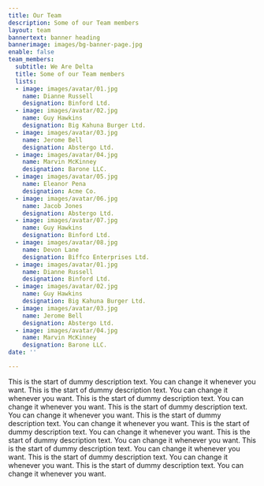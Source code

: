```yaml
---
title: Our Team
description: Some of our Team members
layout: team
bannertext: banner heading
bannerimage: images/bg-banner-page.jpg
enable: false
team_members:
  subtitle: We Are Delta
  title: Some of our Team members
  lists:
  - image: images/avatar/01.jpg
    name: Dianne Russell
    designation: Binford Ltd.
  - image: images/avatar/02.jpg
    name: Guy Hawkins
    designation: Big Kahuna Burger Ltd.
  - image: images/avatar/03.jpg
    name: Jerome Bell
    designation: Abstergo Ltd.
  - image: images/avatar/04.jpg
    name: Marvin McKinney
    designation: Barone LLC.
  - image: images/avatar/05.jpg
    name: Eleanor Pena
    designation: Acme Co.
  - image: images/avatar/06.jpg
    name: Jacob Jones
    designation: Abstergo Ltd.
  - image: images/avatar/07.jpg
    name: Guy Hawkins
    designation: Binford Ltd.
  - image: images/avatar/08.jpg
    name: Devon Lane
    designation: Biffco Enterprises Ltd.
  - image: images/avatar/01.jpg
    name: Dianne Russell
    designation: Binford Ltd.
  - image: images/avatar/02.jpg
    name: Guy Hawkins
    designation: Big Kahuna Burger Ltd.
  - image: images/avatar/03.jpg
    name: Jerome Bell
    designation: Abstergo Ltd.
  - image: images/avatar/04.jpg
    name: Marvin McKinney
    designation: Barone LLC.
date: ''

---
```

This is the start of dummy description text. You can change it whenever you want. This is the start of dummy description text. You can change it whenever you want. This is the start of dummy description text. You can change it whenever you want. This is the start of dummy description text. You can change it whenever you want. This is the start of dummy description text. You can change it whenever you want. This is the start of dummy description text. You can change it whenever you want. This is the start of dummy description text. You can change it whenever you want. This is the start of dummy description text. You can change it whenever you want. This is the start of dummy description text. You can change it whenever you want. This is the start of dummy description text. You can change it whenever you want.